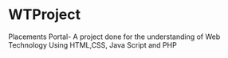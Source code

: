 # WTProject
Placements Portal-
A project done for the understanding of Web Technology
Using HTML,CSS, Java Script and PHP
